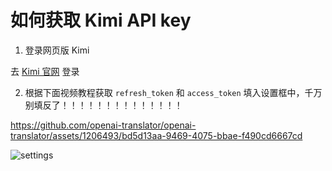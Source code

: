 如何获取 Kimi API key
======================

1. 登录网页版 Kimi

  去 [Kimi 官网](https://kimi.moonshot.cn) 登录

2. 根据下面视频教程获取 `refresh_token` 和 `access_token` 填入设置框中，千万别填反了！！！！！！！！！！！！！！

  https://github.com/openai-translator/openai-translator/assets/1206493/bd5d13aa-9469-4075-bbae-f490cd6667cd

  ![settings](https://github.com/openai-translator/openai-translator/assets/1206493/d04a46c5-68c6-44bb-b230-ba8b072fd23d)
